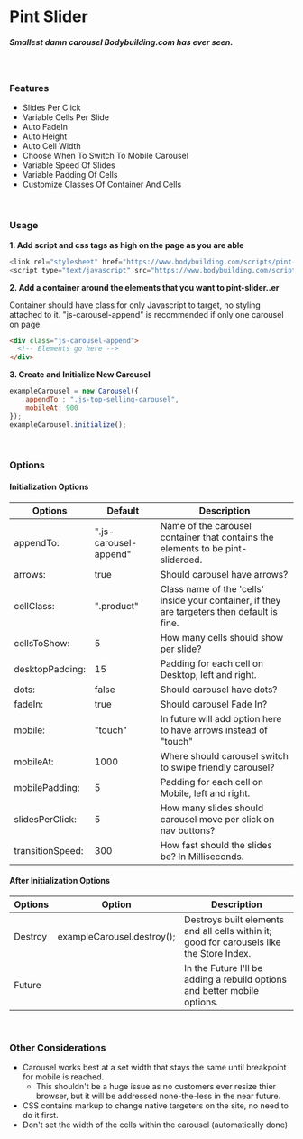 # Pint Slider

##### Smallest damn carousel Bodybuilding.com has ever seen.
<br />

### Features

* Slides Per Click
* Variable Cells Per Slide
* Auto FadeIn
* Auto Height
* Auto Cell Width
* Choose When To Switch To Mobile Carousel
* Variable Speed Of Slides
* Variable Padding Of Cells
* Customize Classes Of Container And Cells

<br />

### Usage
**1. Add script and css tags as high on the page as you are able**

```javascript
<link rel="stylesheet" href="https://www.bodybuilding.com/scripts/pint-slider.min.css" />
<script type="text/javascript" src="https://www.bodybuilding.com/scripts/pint-slider.min.js"></script>
```

**2. Add a container around the elements that you want to pint-slider..er**
   
   Container should have class for only Javascript to target, no styling attached to it. "js-carousel-append" is recommended if only one carousel on page.
```html
<div class="js-carousel-append">
  <!-- Elements go here -->
</div>
```

**3. Create and Initialize New Carousel**

```javascript
exampleCarousel = new Carousel({
    appendTo : ".js-top-selling-carousel",
    mobileAt: 900
});
exampleCarousel.initialize();
```

<br />

### Options


#### Initialization Options

Options | Default | Description
------------ | ------------- | -------------
appendTo: | ".js-carousel-append" | Name of the carousel container that contains the elements to be pint-sliderded.
arrows: | true | Should carousel have arrows?
cellClass: | ".product" | Class name of the 'cells' inside your container, if they are targeters then default is fine.
cellsToShow: | 5 | How many cells should show per slide?
desktopPadding: | 15 | Padding for each cell on Desktop, left and right.
dots: | false | Should carousel have dots?
fadeIn: | true | Should carousel Fade In?
mobile: | "touch" | In future will add option here to have arrows instead of "touch"
mobileAt: | 1000 | Where should carousel switch to swipe friendly carousel?
mobilePadding: | 5 | Padding for each cell on Mobile, left and right.
slidesPerClick: | 5 | How many slides should carousel move per click on nav buttons?
transitionSpeed: | 300 | How fast should the slides be? In Milliseconds.

#### After Initialization Options

Options | Option | Description
------------ | ------------- | -------------
Destroy | exampleCarousel.destroy(); | Destroys built elements and all cells within it; good for carousels like the Store Index.
Future | | In the Future I'll be adding a rebuild options and better mobile options. 

<br />

### Other Considerations
- Carousel works best at a set width that stays the same until breakpoint for mobile is reached.
  - This shouldn't be a huge issue as no customers ever resize thier browser, but it will be addressed none-the-less in the near future.
- CSS contains markup to change native targeters on the site, no need to do it first.
- Don't set the width of the cells within the carousel (automatically done)
